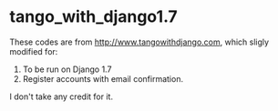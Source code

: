 tango_with_django1.7
====================
These codes are from http://www.tangowithdjango.com, which sligly modified for:

1. To be run on Django 1.7
2. Register accounts with email confirmation.

I don't take any credit for it. 
